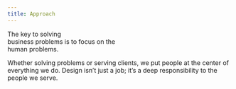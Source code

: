 ```yaml
---
title: Approach
---
```


<title-block>
The key to solving<br>
business problems
<span>is to focus on the
<br>human problems.</span>
</title-block>

<grid background="gray-10">
<column lg="8">

Whether solving problems or serving clients, we put people at the center of everything we do. Design isn’t just a job; it’s a deep responsibility to the people we serve.

</column>
</grid>
